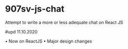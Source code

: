 # 907sv-js-chat
Attempt to write a more or less adequate chat on React JS

#upd 11.10.2020

• Now on ReactJS
• Major design changes
